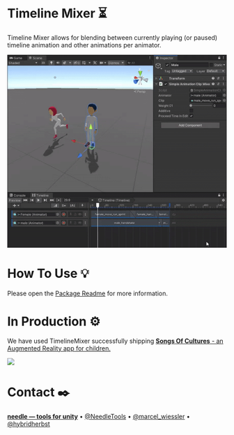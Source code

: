 
# Timeline Mixer ⏳

Timeline Mixer allows for blending between currently playing (or paused) timeline animation and other animations per animator.

![](package/Documentation~/video1.gif)

# How To Use 💡
Please open the <a href="https://github.com/needle-tools/timeline-mixer/blob/master/package/Readme.md">Package Readme</a> for more information.

# In Production ⚙️
We have used TimelineMixer successfully shipping <a href="https://songsofcultures.com/">**Songs Of Cultures** - an Augmented Reality app for children.</a>

![](documentation/SongsOfCultures-runtime.gif)


# Contact ✒️
<b>[needle — tools for unity](https://needle.tools)</b> • 
[@NeedleTools](https://twitter.com/NeedleTools) • 
[@marcel_wiessler](https://twitter.com/marcel_wiessler) • 
[@hybridherbst](https://twitter.com/hybdridherbst)
